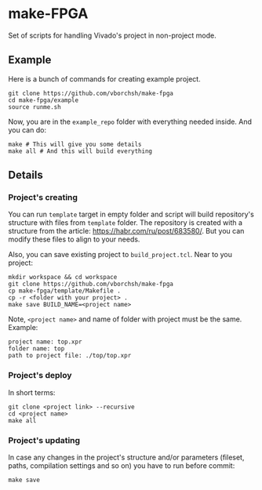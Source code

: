 # make-FPGA

Set of scripts for handling Vivado's project in non-project mode.

## Example

Here is a bunch of commands for creating example project.

```
git clone https://github.com/vborchsh/make-fpga
cd make-fpga/example
source runme.sh
```

Now, you are in the `example_repo` folder with everything needed inside. And you can do:

```
make # This will give you some details
make all # And this will build everything
```

## Details

### Project's creating

You can run `template` target in empty folder and script will build repository's structure with files from `template` folder. The repository is created with a structure from the article: https://habr.com/ru/post/683580/. But you can modify these files to align to your needs.

Also, you can save existing project to `build_project.tcl`. Near to you project:

```
mkdir workspace && cd workspace
git clone https://github.com/vborchsh/make-fpga
cp make-fpga/template/Makefile .
cp -r <folder with your project> .
make save BUILD_NAME=<project name>
```

Note, `<project name>` and name of folder with project must be the same. Example:

```
project name: top.xpr
folder name: top
path to project file: ./top/top.xpr
```

### Project's deploy

In short terms:

```
git clone <project link> --recursive
cd <project name>
make all
```

### Project's updating

In case any changes in the project's structure and/or parameters (fileset, paths,
compilation settings and so on) you have to run before commit:

```
make save
```
